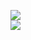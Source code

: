 [![](https://img.shields.io/badge/Made%20With-Github%20Spray-lightgrey.svg?style=for-the-badge&logo=github)](https://github.com/Annihil/github-spray#5347)  
[![](https://i.imgur.com/2DrTn0Z.gif)](https://github.com/Annihil/github-spray)